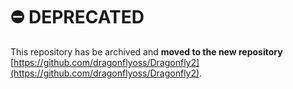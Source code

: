 # ⛔️ DEPRECATED

This repository has be archived and **moved to the new repository** [https://github.com/dragonflyoss/Dragonfly2](https://github.com/dragonflyoss/Dragonfly2).
